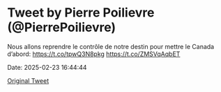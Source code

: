 # Tweet by Pierre Poilievre (@PierrePoilievre)

Nous allons reprendre le contrôle de notre destin pour mettre le Canada d’abord: https://t.co/tpwQ3N8pkg https://t.co/ZMSVqAqbET

Date: 2025-02-23 16:44:44

[Original Tweet](https://x.com/PierrePoilievre/status/1893703552167563625)
